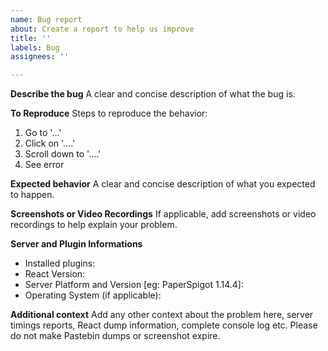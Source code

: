 ```yaml
---
name: Bug report
about: Create a report to help us improve
title: ''
labels: Bug
assignees: ''

---
```


**Describe the bug**
A clear and concise description of what the bug is.

**To Reproduce**
Steps to reproduce the behavior:
1. Go to '...'
2. Click on '....'
3. Scroll down to '....'
4. See error

**Expected behavior**
A clear and concise description of what you expected to happen.

**Screenshots or Video Recordings**
If applicable, add screenshots or video recordings to help explain your problem.

**Server and Plugin Informations**
 - Installed plugins:
 - React Version:
 - Server Platform and Version [eg: PaperSpigot 1.14.4]:
 - Operating System (if applicable):

**Additional context**
Add any other context about the problem here, server timings reports, React dump information, complete console log etc. Please do not make Pastebin dumps or screenshot expire.
